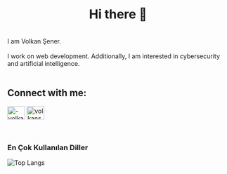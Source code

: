 <h1 align="center">Hi there 👋</h1>
<br>
I am Volkan Şener.
<br><br>
I work on web development. Additionally, I am interested in cybersecurity and artificial intelligence.
<br><br>

<h2 align="left">Connect with me:</h2>
<p align="left">
<a href="https://linkedin.com/in/-volkansener-" target="blank"><img align="center" src="https://raw.githubusercontent.com/rahuldkjain/github-profile-readme-generator/master/src/images/icons/Social/linked-in-alt.svg" alt="-volkansener-" height="30" width="40" /></a>
<a href="https://instagram.com/volkansenersen" target="blank"><img align="center" src="https://raw.githubusercontent.com/rahuldkjain/github-profile-readme-generator/master/src/images/icons/Social/instagram.svg" alt="volkansenersen" height="30" width="40" /></a>
</p>

<br>
  <h3>En Çok Kullanılan Diller</h3>

![Top Langs](https://github-readme-stats.vercel.app/api/top-langs/?username=volkansenerrr&layout=compact&hide_border=true)




